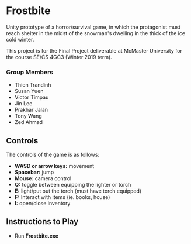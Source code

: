 # Frostbite

Unity prototype of a horror/survival game, in which the protagonist must reach shelter in the midst of the snowman's dwelling in the thick of the ice cold winter.

This project is for the Final Project deliverable at McMaster University for the course SE/CS 4GC3 (Winter 2019 term).

### Group Members
- Thien Trandinh
- Susan Yuen
- Victor Timpau
- Jin Lee
- Prakhar Jalan
- Tony Wang
- Zed Ahmad

## Controls
The controls of the game is as follows:
- **WASD or arrow keys:** movement
- **Spacebar:** jump
- **Mouse:** camera control
- **Q:** toggle between equipping the lighter or torch
- **E:** light/put out the torch (must have torch equipped)
- **F:** Interact with items (ie. books, house)
- **I:** open/close inventory

## Instructions to Play
- Run **Frostbite.exe**
